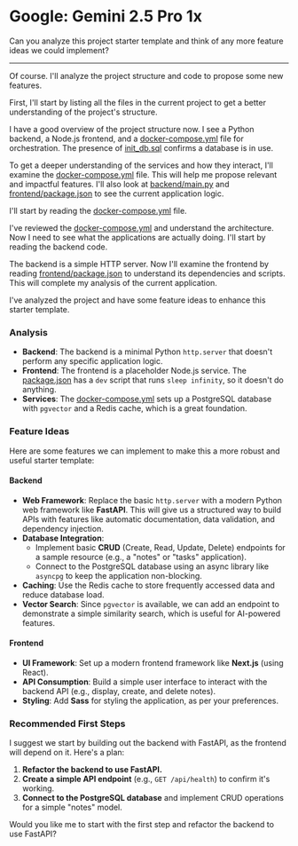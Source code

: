 # Google: Gemini 2.5 Pro 1x

Can you analyze this project starter template and think of any more feature ideas we could implement?

------------------------------------------------------------

Of course. I'll analyze the project structure and code to propose some new features.

First, I'll start by listing all the files in the current project to get a better understanding of the project's structure.

I have a good overview of the project structure now. I see a Python backend, a Node.js frontend, and a [docker-compose.yml](cci:7://file:///Users/john/Development/front2back/Users/john/Development/front2back/docker-compose.yml:0:0-0:0) file for orchestration. The presence of [init_db.sql](cci:7://file:///Users/john/Development/front2back/Users/john/Development/front2back/backend/init_db.sql:0:0-0:0) confirms a database is in use.

To get a deeper understanding of the services and how they interact, I'll examine the [docker-compose.yml](cci:7://file:///Users/john/Development/front2back/Users/john/Development/front2back/docker-compose.yml:0:0-0:0) file. This will help me propose relevant and impactful features. I'll also look at [backend/main.py](cci:7://file:///Users/john/Development/front2back/Users/john/Development/front2back/backend/main.py:0:0-0:0) and [frontend/package.json](cci:7://file:///Users/john/Development/front2back/Users/john/Development/front2back/frontend/package.json:0:0-0:0) to see the current application logic.

I'll start by reading the [docker-compose.yml](cci:7://file:///Users/john/Development/front2back/Users/john/Development/front2back/docker-compose.yml:0:0-0:0) file.


I've reviewed the [docker-compose.yml](cci:7://file:///Users/john/Development/front2back/docker-compose.yml:0:0-0:0) and understand the architecture. Now I need to see what the applications are actually doing. I'll start by reading the backend code.


The backend is a simple HTTP server. Now I'll examine the frontend by reading [frontend/package.json](cci:7://file:///Users/john/Development/front2back/Users/john/Development/front2back/frontend/package.json:0:0-0:0) to understand its dependencies and scripts. This will complete my analysis of the current application.


I've analyzed the project and have some feature ideas to enhance this starter template.

### Analysis

*   **Backend**: The backend is a minimal Python `http.server` that doesn't perform any specific application logic.
*   **Frontend**: The frontend is a placeholder Node.js service. The [package.json](cci:7://file:///Users/john/Development/front2back/frontend/package.json:0:0-0:0) has a `dev` script that runs `sleep infinity`, so it doesn't do anything.
*   **Services**: The [docker-compose.yml](cci:7://file:///Users/john/Development/front2back/docker-compose.yml:0:0-0:0) sets up a PostgreSQL database with `pgvector` and a Redis cache, which is a great foundation.

### Feature Ideas

Here are some features we can implement to make this a more robust and useful starter template:

#### Backend

*   **Web Framework**: Replace the basic `http.server` with a modern Python web framework like **FastAPI**. This will give us a structured way to build APIs with features like automatic documentation, data validation, and dependency injection.
*   **Database Integration**:
    *   Implement basic **CRUD** (Create, Read, Update, Delete) endpoints for a sample resource (e.g., a "notes" or "tasks" application).
    *   Connect to the PostgreSQL database using an async library like `asyncpg` to keep the application non-blocking.
*   **Caching**: Use the Redis cache to store frequently accessed data and reduce database load.
*   **Vector Search**: Since `pgvector` is available, we can add an endpoint to demonstrate a simple similarity search, which is useful for AI-powered features.

#### Frontend

*   **UI Framework**: Set up a modern frontend framework like **Next.js** (using React).
*   **API Consumption**: Build a simple user interface to interact with the backend API (e.g., display, create, and delete notes).
*   **Styling**: Add **Sass** for styling the application, as per your preferences.

### Recommended First Steps

I suggest we start by building out the backend with FastAPI, as the frontend will depend on it. Here's a plan:

1.  **Refactor the backend to use FastAPI.**
2.  **Create a simple API endpoint** (e.g., `GET /api/health`) to confirm it's working.
3.  **Connect to the PostgreSQL database** and implement CRUD operations for a simple "notes" model.

Would you like me to start with the first step and refactor the backend to use FastAPI?